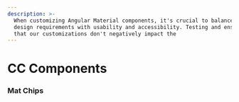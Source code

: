 ```yaml
---
description: >-
  When customizing Angular Material components, it's crucial to balance our
  design requirements with usability and accessibility. Testing and ensuring
  that our customizations don't negatively impact the
---
```


# CC Components

### Mat Chips
